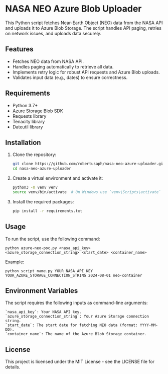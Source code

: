 # NASA NEO Azure Blob Uploader

This Python script fetches Near-Earth Object (NEO) data from the NASA API and uploads it to Azure Blob Storage. The script handles API paging, retries on network issues, and uploads data securely.

## Features

- Fetches NEO data from NASA API.
- Handles paging automatically to retrieve all data.
- Implements retry logic for robust API requests and Azure Blob uploads.
- Validates input data (e.g., dates) to ensure correctness.

## Requirements

- Python 3.7+
- Azure Storage Blob SDK
- Requests library
- Tenacity library
- Dateutil library

## Installation

1. Clone the repository:
   ```bash
   git clone https://github.com/robertusaph/nasa-neo-azure-uploader.git
   cd nasa-neo-azure-uploader
    ```

2. Create a virtual environment and activate it:
    ```bash
    python3 -m venv venv
    source venv/bin/activate  # On Windows use `venv\Scripts\activate`
    ```
3. Install the required packages:
    ```bash
    pip install -r requirements.txt
    ```

## Usage

To run the script, use the following command:

    python azure-neo-poc.py <nasa_api_key> <azure_storage_connection_string> <start_date> <container_name>

Example:

    python script_name.py YOUR_NASA_API_KEY YOUR_AZURE_STORAGE_CONNECTION_STRING 2024-08-01 neo-container


## Environment Variables

The script requires the following inputs as command-line arguments:

    `nasa_api_key`: Your NASA API key.
    `azure_storage_connection_string`: Your Azure Storage connection string.
    `start_date`: The start date for fetching NEO data (format: YYYY-MM-DD).
    `container_name`: The name of the Azure Blob Storage container.

## License

This project is licensed under the MIT License - see the LICENSE file for details.
